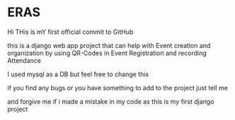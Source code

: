 # ERAS

Hi THis is mY first official commit to GitHub

this is a django web app project that can help with Event creation and organization by using QR-Codes in Event Registration and recording Attendance

I used mysql as a DB but feel free to change this 

if you find any bugs or you have something to add to the project just tell me

and forgive me if i made a mistake in my code as this is my first django project
